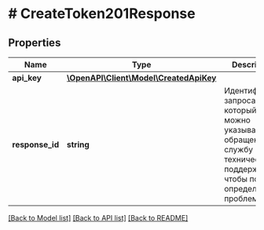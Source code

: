 # # CreateToken201Response

## Properties

Name | Type | Description | Notes
------------ | ------------- | ------------- | -------------
**api_key** | [**\OpenAPI\Client\Model\CreatedApiKey**](CreatedApiKey.md) |  |
**response_id** | **string** | Идентификатор запроса, который можно указывать при обращении в службу технической поддержки, чтобы помочь определить проблему. |

[[Back to Model list]](../../README.md#models) [[Back to API list]](../../README.md#endpoints) [[Back to README]](../../README.md)
